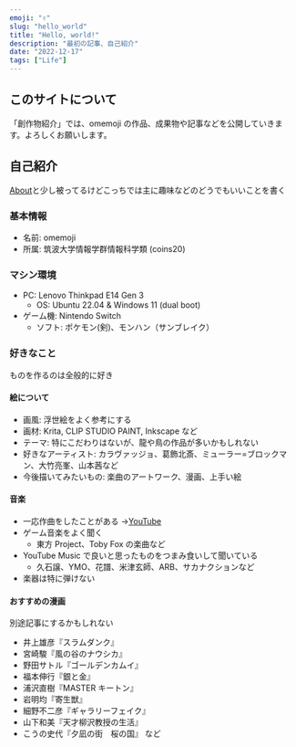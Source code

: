 ```yaml
---
emoji: "✌"
slug: "hello_world"
title: "Hello, world!"
description: "最初の記事、自己紹介"
date: "2022-12-17"
tags: ["Life"]
---
```


## このサイトについて

「創作物紹介」では、omemoji の作品、成果物や記事などを公開していきます。よろしくお願いします。

## 自己紹介

[About](/)と少し被ってるけどこっちでは主に趣味などのどうでもいいことを書く

### 基本情報

- 名前: omemoji
- 所属: 筑波大学情報学群情報科学類 (coins20)

### マシン環境

- PC: Lenovo Thinkpad E14 Gen 3
  - OS: Ubuntu 22.04 & Windows 11 (dual boot)
- ゲーム機: Nintendo Switch
  - ソフト: ポケモン(剣)、モンハン（サンブレイク）

### 好きなこと

ものを作るのは全般的に好き

#### 絵について

- 画風: 浮世絵をよく参考にする
- 画材: Krita, CLIP STUDIO PAINT, Inkscape など
- テーマ: 特にこだわりはないが、龍や鳥の作品が多いかもしれない
- 好きなアーティスト: カラヴァッジョ、葛飾北斎、ミューラー=ブロックマン、大竹亮峯、山本茜など
- 今後描いてみたいもの: 楽曲のアートワーク、漫画、上手い絵

#### 音楽

- 一応作曲をしたことがある →[YouTube](https://www.youtube.com/channel/UCe1R2Wcu50u9Nm_HkZO6llA)
- ゲーム音楽をよく聞く
  - 東方 Project、Toby Fox の楽曲など
- YouTube Music で良いと思ったものをつまみ食いして聞いている
  - 久石譲、YMO、花譜、米津玄師、ARB、サカナクションなど
- 楽器は特に弾けない

#### おすすめの漫画

別途記事にするかもしれない

- 井上雄彦『スラムダンク』
- 宮崎駿『風の谷のナウシカ』
- 野田サトル『ゴールデンカムイ』
- 福本伸行『銀と金』
- 浦沢直樹『MASTER キートン』
- 岩明均『寄生獣』
- 細野不二彦『ギャラリーフェイク』
- 山下和美『天才柳沢教授の生活』
- こうの史代『夕凪の街　桜の国』
  など
